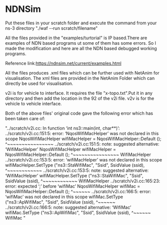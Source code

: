 # NDNSim

Put these files in your scratch folder and execute the command from your ns-3 directory "./waf --run scratch/filename"
  
  All the files provided in the "examples/turtorial" is IP based.There are examples of NDN based programs ut some of them has some errors. So I made the modification and here are all the NDN based debugged working programs.
  
  Reference link:https://ndnsim.net/current/examples.html
  
All the files produces .xml files which can be further used with NetAnim for visualisation. The xml files are provided in the NetAnim Folder which can directly be used for visualisation.


v2i is for vehicle to interface. It requires the file "x-topo.txt".Put it in any directory and then add the location in the 92 of the v2i file.
v2v is for the vehicle to vehicle interface.



Both of the above files' original code gave the following error which has been taken care of:

"../scratch/v2i.cc: In function ‘int ns3::main(int, char**)’:
../scratch/v2i.cc:151:5: error: ‘NqosWifiMacHelper’ was not declared in this scope
     NqosWifiMacHelper wifiMacHelper = NqosWifiMacHelper::Default ();
     ^~~~~~~~~~~~~~~~~
../scratch/v2i.cc:151:5: note: suggested alternative: ‘WifiMacHelper’
     NqosWifiMacHelper wifiMacHelper = NqosWifiMacHelper::Default ();
     ^~~~~~~~~~~~~~~~~
     WifiMacHelper
../scratch/v2i.cc:153:5: error: ‘wifiMacHelper’ was not declared in this scope
     wifiMacHelper.SetType ("ns3::StaWifiMac", "Ssid", SsidValue (ssid),
     ^~~~~~~~~~~~~
../scratch/v2i.cc:153:5: note: suggested alternative: ‘WifiMacHelper’
     wifiMacHelper.SetType ("ns3::StaWifiMac", "Ssid", SsidValue (ssid),
     ^~~~~~~~~~~~~
     WifiMacHelper
../scratch/v2i.cc:165:23: error: expected ‘;’ before ‘wifiMac’
     NqosWifiMacHelper wifiMac = NqosWifiMacHelper::Default ();
                       ^~~~~~~
../scratch/v2i.cc:166:5: error: ‘wifiMac’ was not declared in this scope
     wifiMac.SetType ("ns3::ApWifiMac", "Ssid", SsidValue (ssid),
     ^~~~~~~
../scratch/v2i.cc:166:5: note: suggested alternative: ‘WifiMac’
     wifiMac.SetType ("ns3::ApWifiMac", "Ssid", SsidValue (ssid),
     ^~~~~~~
     WifiMac
"
